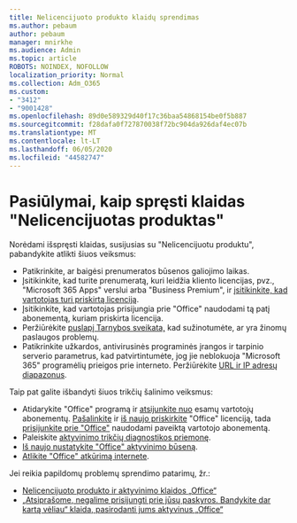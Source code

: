 ```yaml
---
title: Nelicencijuoto produkto klaidų sprendimas
ms.author: pebaum
author: pebaum
manager: mnirkhe
ms.audience: Admin
ms.topic: article
ROBOTS: NOINDEX, NOFOLLOW
localization_priority: Normal
ms.collection: Adm_O365
ms.custom:
- "3412"
- "9001428"
ms.openlocfilehash: 89d0e589329d40f17c36baa54868154be0f5b887
ms.sourcegitcommit: f28dafa0f727870038f72bc904da926daf4ec07b
ms.translationtype: MT
ms.contentlocale: lt-LT
ms.lasthandoff: 06/05/2020
ms.locfileid: "44582747"
---
```

# <a name="suggestions-for-solving-unlicensed-product-errors"></a>Pasiūlymai, kaip spręsti klaidas "Nelicencijuotas produktas"

Norėdami išspręsti klaidas, susijusias su "Nelicencijuotu produktu", pabandykite atlikti šiuos veiksmus:

- Patikrinkite, ar baigėsi prenumeratos būsenos galiojimo laikas.
- Įsitikinkite, kad turite prenumeratą, kuri leidžia kliento licencijas, pvz., "Microsoft 365 Apps" verslui arba "Business Premium", ir [įsitikinkite, kad vartotojas turi priskirtą licenciją](https://docs.microsoft.com/microsoft-365/admin/add-users/add-users). 
- Įsitikinkite, kad vartotojas prisijungia prie "Office" naudodami tą patį abonementą, kuriam priskirta licencija.
- Peržiūrėkite [puslapį Tarnybos sveikata,](https://docs.microsoft.com/office365/enterprise/view-service-health) kad sužinotumėte, ar yra žinomų paslaugos problemų.
- Patikrinkite užkardos, antivirusinės programinės įrangos ir tarpinio serverio parametrus, kad patvirtintumėte, jog jie neblokuoja "Microsoft 365" programėlių prieigos prie interneto. Peržiūrėkite [URL ir IP adresų diapazonus](https://docs.microsoft.com/office365/enterprise/urls-and-ip-address-ranges).

Taip pat galite išbandyti šiuos trikčių šalinimo veiksmus: 

- Atidarykite "Office" programą ir [atsijunkite nuo](https://support.office.com/article/5a20dc11-47e9-4b6f-945d-478cb6d92071) esamų vartotojų abonementų. [Pašalinkite](https://docs.microsoft.com/microsoft-365/admin/manage/remove-licenses-from-users) ir [iš naujo priskirkite](https://docs.microsoft.com/microsoft-365/admin/manage/assign-licenses-to-users) "Office" licenciją, tada [prisijunkite prie "Office"](https://support.office.com/article/628ea040-f265-49de-b986-be09c3ebf8a9) naudodami paveiktą vartotojo abonementą.
- Paleiskite [aktyvinimo trikčių diagnostikos priemonę](https://aka.ms/SARA-OfficeActivation-Alchemy).
- [Iš naujo nustatykite "Office" aktyvinimo būseną](https://docs.microsoft.com/office365/troubleshoot/activation/reset-office-365-proplus-activation-state). 
- [Atlikite "Office" atkūrimą internete](https://support.office.com/Article/7821d4b6-7c1d-4205-aa0e-a6b40c5bb88b).

Jei reikia papildomų problemų sprendimo patarimų, žr.: 

- [Nelicencijuoto produkto ir aktyvinimo klaidos „Office“](https://support.office.com/Article/0d23d3c0-c19c-4b2f-9845-5344fedc4380)
- [„Atsiprašome, negalime prisijungti prie jūsų paskyros. Bandykite dar kartą vėliau“ klaida, pasirodanti jums aktyvinus „Office“](https://docs.microsoft.com/office/troubleshoot/activation-installation/issue-when-activate-office-from-office-365)